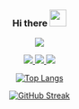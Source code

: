 <div id="header" align=center>
  <h3>Hi there <img src="https://user-images.githubusercontent.com/49791407/185825548-85fc32b8-e85e-49f1-a27b-4ce6f212d57d.gif" width=30px></img></h3> 
  
  ![](https://komarev.com/ghpvc/?username=AJM432&style=for-the-badge&color=blue)

  <div id="contact">
    <a href="mailto:alvinjosematthew@gmail.com">
      <img src="https://img.shields.io/badge/Gmail-D14836?style=for-the-badge&logo=gmail&logoColor=white"></img>
    </a>
    <a href="https://alvinmatthew.me">  
      <img src="https://img.shields.io/static/v1?label=Portfolio&message=%3C%3E&color=brightgreen&style=for-the-badge"></img>
    </a>
    <a href="https://https://blog.alvinmatthew.me/">
      <img src="https://img.shields.io/badge/Hashnode-2962FF?style=for-the-badge&logo=hashnode&logoColor=white"></img>
    </a>
  </div>


[![Top Langs](https://github-readme-stats.vercel.app/api/top-langs/?username=AJM432&layout=compact&langs_count=8&theme=dark)](https://github.com/anuraghazra/github-readme-stats)

[![GitHub Streak](https://github-readme-streak-stats.herokuapp.com?user=AJM432&theme=onedark&hide_border=true)](https://git.io/streak-stats)

</div>
